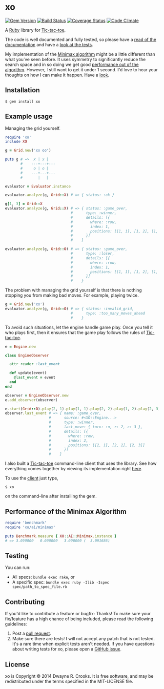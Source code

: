 # xo

[![Gem Version](https://badge.fury.io/rb/xo.svg)](http://badge.fury.io/rb/xo)
[![Build Status](https://travis-ci.org/dwayne/xo.svg?branch=master)](https://travis-ci.org/dwayne/xo)
[![Coverage Status](https://coveralls.io/repos/dwayne/xo/badge.png)](https://coveralls.io/r/dwayne/xo)
[![Code Climate](https://codeclimate.com/github/dwayne/xo.png)](https://codeclimate.com/github/dwayne/xo)

A [Ruby](http://www.ruby-lang.org/en/) library for
[Tic-tac-toe](http://en.wikipedia.org/wiki/Tic-tac-toe).

The code is well documented and fully tested, so please have a
[read of the documentation](http://rubydoc.info/github/dwayne/xo) and have a
[look at the tests](https://github.com/dwayne/xo/tree/master/spec/xo).

My implementation of the [Minimax algorithm](http://en.wikipedia.org/wiki/Minimax#Minimax_algorithm_with_alternate_moves)
might be a little different than what you've seen before. It uses symmetry to
significantly reduce the search space and in so doing we get good
[performance out of the algorithm](#performance-of-the-minimax-algorithm).
However, I still want to get it under 1 second. I'd love to hear your thoughts
on how I can make it happen. Have a
[look](https://github.com/dwayne/xo/blob/master/lib/xo/ai/minimax.rb#L23).

## Installation

```
$ gem install xo
```

## Example usage

Managing the grid yourself.

```ruby
require 'xo'
include XO

g = Grid.new('xx oo')

puts g # =>  x | x |
       #    ---+---+---
       #     o | o |
       #    ---+---+---
       #       |   |

evaluator = Evaluator.instance

evaluator.analyze(g, Grid::X) # => { status: :ok }

g[1, 3] = Grid::X
evaluator.analyze(g, Grid::X) # => { status: :game_over,
                              #      type: :winner,
                              #      details: [{
                              #        where: :row,
                              #        index: 1,
                              #        positions: [[1, 1], [1, 2], [1, 3]]
                              #      }]
                              #    }

evaluator.analyze(g, Grid::O) # => { status: :game_over,
                              #      type: :loser,
                              #      details: [{
                              #        where: :row,
                              #        index: 1,
                              #        positions: [[1, 1], [1, 2], [1, 3]]
                              #      }]
                              #    }
```

The problem with managing the grid yourself is that there is nothing stopping
you from making bad moves. For example, playing twice.

```ruby
g = Grid.new('xx')
evaluator.analyze(g, Grid::O) # => { status: :invalid_grid,
                              #      type: :too_many_moves_ahead
                              #    }
```

To avoid such situations, let the engine handle game play. Once you tell it who
plays first, then it ensures that the game play follows the rules of
[Tic-tac-toe](http://en.wikipedia.org/wiki/Tic-tac-toe).

```ruby
e = Engine.new

class EngineObserver

  attr_reader :last_event

  def update(event)
    @last_event = event
  end
end

observer = EngineObserver.new
e.add_observer(observer)

e.start(Grid::O).play(2, 1).play(1, 1).play(2, 2).play(1, 2).play(2, 3)
observer.last_event # => { name: :game_over,
                    #      source: #<XO::Engine...>
                    #      type: :winner,
                    #      last_move: { turn: :o, r: 2, c: 3 },
                    #      details: [{
                    #        where: :row,
                    #        index: 2,
                    #        positions: [[2, 1], [2, 2], [2, 3]]
                    #      }]
                    #    }
```

I also built a [Tic-tac-toe](http://en.wikipedia.org/wiki/Tic-tac-toe)
command-line client that uses the library. See how everything comes together by
viewing its implementation right
[here](https://github.com/dwayne/xo/blob/master/bin/xo).

To use the [client](https://github.com/dwayne/xo/blob/master/bin/xo) just type,

```
$ xo
```

on the command-line after installing the gem.

## Performance of the Minimax Algorithm

```ruby
require 'benchmark'
require 'xo/ai/minimax'

puts Benchmark.measure { XO::AI::Minimax.instance }
# => 3.090000   0.000000   3.090000 (  3.091686)
```

## Testing

You can run:

- All specs: `bundle exec rake`, or
- A specific spec: `bundle exec ruby -Ilib -Ispec spec/path_to_spec_file.rb`

## Contributing

If you'd like to contribute a feature or bugfix: Thanks! To make sure your
fix/feature has a high chance of being included, please read the following
guidelines:

1. Post a [pull request](https://github.com/dwayne/xo/compare/).
2. Make sure there are tests! I will not accept any patch that is not tested.
   It's a rare time when explicit tests aren't needed. If you have questions
   about writing tests for xo, please open a
   [GitHub issue](https://github.com/dwayne/xo/issues/new).

## License

xo is Copyright © 2014 Dwayne R. Crooks. It is free software, and may be
redistributed under the terms specified in the MIT-LICENSE file.
